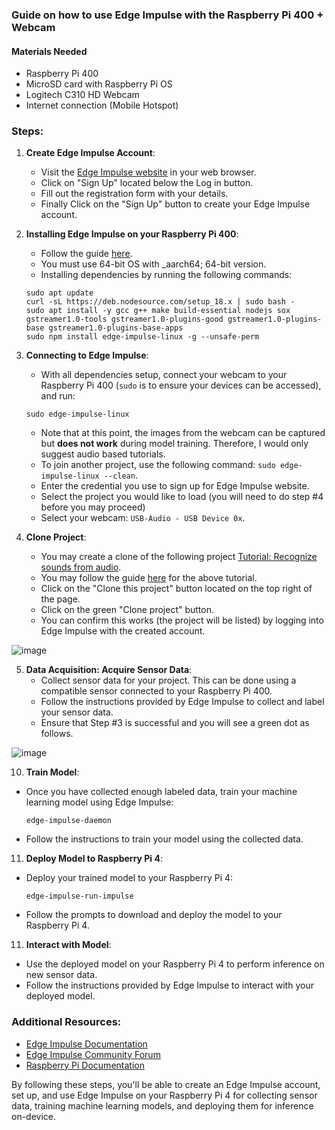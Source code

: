### Guide on how to use Edge Impulse with the Raspberry Pi 400 + Webcam

#### Materials Needed
- Raspberry Pi 400
- MicroSD card with Raspberry Pi OS
- Logitech C310 HD Webcam
- Internet connection (Mobile Hotspot)

### Steps:

1. **Create Edge Impulse Account**:
   - Visit the [Edge Impulse website](https://studio.edgeimpulse.com/login) in your web browser.
   - Click on "Sign Up" located below the Log in button.
   - Fill out the registration form with your details.
   - Finally Click on the "Sign Up" button to create your Edge Impulse account.

2. **Installing Edge Impulse on your Raspberry Pi 400**:
   - Follow the guide [here](https://docs.edgeimpulse.com/docs/development-platforms/officially-supported-cpu-gpu-targets/raspberry-pi-4).
   - You must use 64-bit OS with _aarch64; 64-bit version.
   - Installing dependencies by running the following commands:
    ```
    sudo apt update
    curl -sL https://deb.nodesource.com/setup_18.x | sudo bash -
    sudo apt install -y gcc g++ make build-essential nodejs sox gstreamer1.0-tools gstreamer1.0-plugins-good gstreamer1.0-plugins-base gstreamer1.0-plugins-base-apps
    sudo npm install edge-impulse-linux -g --unsafe-perm
    ```
     
3. **Connecting to Edge Impulse**:
   - With all dependencies setup, connect your webcam to your Raspberry Pi 400 (`sudo` is to ensure your devices can be accessed), and run:
   ```
   sudo edge-impulse-linux
   ```
   - Note that at this point, the images from the webcam can be captured but **does not work** during model training. Therefore, I would only suggest audio based tutorials.
   - To join another project, use the following command: `sudo edge-impulse-linux --clean`.
   - Enter the credential you use to sign up for Edge Impulse website.
   - Select the project you would like to load (you will need to do step #4 before you may proceed)
   - Select your webcam: `USB-Audio - USB Device 0x`.
  
4. **Clone Project**:
   - You may create a clone of the following project [Tutorial: Recognize sounds from audio](https://studio.edgeimpulse.com/studio/348213).
   - You may follow the guide [here](https://docs.edgeimpulse.com/docs/tutorials/end-to-end-tutorials/audio-classification) for the above tutorial.
   - Click on the "Clone this project" button located on the top right of the page.
   - Click on the green "Clone project" button.
   - You can confirm this works (the project will be listed) by logging into Edge Impulse with the created account.

![image](https://github.com/drfuzzi/INF2009_EdgeImpulse/assets/108112390/ce054cee-507c-4086-8f68-974af72cce9b)

5. **Data Acquisition: Acquire Sensor Data**:
   - Collect sensor data for your project. This can be done using a compatible sensor connected to your Raspberry Pi 400.
   - Follow the instructions provided by Edge Impulse to collect and label your sensor data.
   - Ensure that Step #3 is successful and you will see a green dot as follows.
  
![image](https://github.com/drfuzzi/INF2009_EdgeImpulse/assets/108112390/669ba1b6-95bd-46e2-b1a7-0de8aa0a5f74)


10. **Train Model**:
   - Once you have collected enough labeled data, train your machine learning model using Edge Impulse:
     ```
     edge-impulse-daemon
     ```
   - Follow the instructions to train your model using the collected data.

11. **Deploy Model to Raspberry Pi 4**:
   - Deploy your trained model to your Raspberry Pi 4:
     ```
     edge-impulse-run-impulse
     ```
   - Follow the prompts to download and deploy the model to your Raspberry Pi 4.

11. **Interact with Model**:
   - Use the deployed model on your Raspberry Pi 4 to perform inference on new sensor data.
   - Follow the instructions provided by Edge Impulse to interact with your deployed model.

### Additional Resources:
- [Edge Impulse Documentation](https://docs.edgeimpulse.com/)
- [Edge Impulse Community Forum](https://forum.edgeimpulse.com/)
- [Raspberry Pi Documentation](https://www.raspberrypi.org/documentation/)

By following these steps, you'll be able to create an Edge Impulse account, set up, and use Edge Impulse on your Raspberry Pi 4 for collecting sensor data, training machine learning models, and deploying them for inference on-device.
